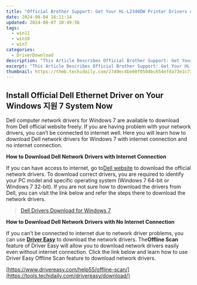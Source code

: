 ```yaml
---
title: "Official Brother Support: Get Your HL-L2340DW Printer Drivers on Windows Now!"
date: 2024-08-04 16:11:14
updated: 2024-08-07 10:49:56
tags:
  - win11
  - win10
  - win7
categories:
  - DriverDownload
description: "This Article Describes Official Brother Support: Get Your HL-L2340DW Printer Drivers on Windows Now!"
excerpt: "This Article Describes Official Brother Support: Get Your HL-L2340DW Printer Drivers on Windows Now!"
thumbnail: https://thmb.techidaily.com/2749ec4be60f0504bc654efda73e1c737728931364b1005e1f68e26d5f0bf62c.jpg
---
```


## Install Official Dell Ethernet Driver on Your Windows 지원 7 System Now

Dell computer network drivers for Windows 7 are available to download from Dell official website freely. If you are having problem with your network drivers, you can’t be connected to internet well. Here you will learn how to download Dell network drivers for Windows 7 with internet connection and no internet connection.

**How to Download Dell Network Drivers with Internet Connection**

 If you can have access to internet, go to[Dell website](https://shop-links.co/link/?exclusive=1&publisher_slug=itechdaily19598&url=http%3A%2F%2Fwww.dell.com%2Fsupport%2Fhome%2Fus%2Fen%2F19%2FProducts%2F%3Fapp%3Ddrivers) to download the official network drivers. To download correct drivers, you are required to identify your PC model and specific operating system (Windows 7 64-bit or Windows 7 32-bit). If you are not sure how to download the drivers from Dell, you can visit the link below and refer the steps there to download the network drivers.

> [Dell Drivers Download for Windows 7](https://tools.techidaily.com/drivereasy/download/)

 **How to Download Dell Network Drivers with No Internet Connection**

 If you can’t be connected to internet due to network driver problems, you can use **[Driver Easy](https://tools.techidaily.com/drivereasy/download/)**  to download the network drivers. The**Offline Scan** feature of Driver Easy will allow you to download network drivers easily even without internet connection. Click the link below and learn how to use Driver Easy Offline Scan feature to download network drivers.

[https://www.drivereasy.com/help55/offline-scan/](https://tools.techidaily.com/drivereasy/download/)

<ins class="adsbygoogle"
     style="display:block"
     data-ad-format="autorelaxed"
     data-ad-client="ca-pub-7571918770474297"
     data-ad-slot="1223367746"></ins>



<ins class="adsbygoogle"
     style="display:block"
     data-ad-client="ca-pub-7571918770474297"
     data-ad-slot="8358498916"
     data-ad-format="auto"
     data-full-width-responsive="true"></ins>

